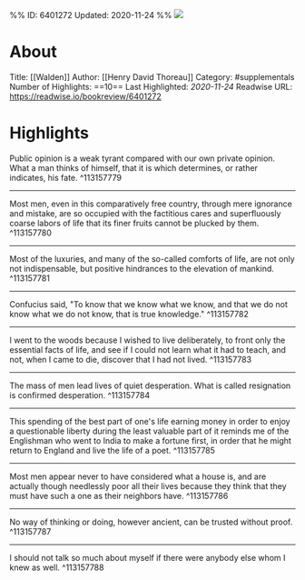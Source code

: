 %%
ID: 6401272
Updated: 2020-11-24
%%
![](https://images-na.ssl-images-amazon.com/images/I/510W7TfER2L._SL500_.jpg)

# About
Title: [[Walden]]
Author: [[Henry David Thoreau]]
Category: #supplementals
Number of Highlights: ==10==
Last Highlighted: *2020-11-24*
Readwise URL: https://readwise.io/bookreview/6401272

# Highlights 
Public opinion is a weak tyrant compared with our own private opinion. What a man thinks of himself, that it is which determines, or rather indicates, his fate.  ^113157779

---

Most men, even in this comparatively free country, through mere ignorance and mistake, are so occupied with the factitious cares and superfluously coarse labors of life that its finer fruits cannot be plucked by them.  ^113157780

---

Most of the luxuries, and many of the so-called comforts of life, are not only not indispensable, but positive hindrances to the elevation of mankind.  ^113157781

---

Confucius said, "To know that we know what we know, and that we do not know what we do not know, that is true knowledge."  ^113157782

---

I went to the woods because I wished to live deliberately, to front only the essential facts of life, and see if I could not learn what it had to teach, and not, when I came to die, discover that I had not lived.  ^113157783

---

The mass of men lead lives of quiet desperation. What is called resignation is confirmed desperation.  ^113157784

---

This spending of the best part of one's life earning money in order to enjoy a questionable liberty during the least valuable part of it reminds me of the Englishman who went to India to make a fortune first, in order that he might return to England and live the life of a poet.  ^113157785

---

Most men appear never to have considered what a house is, and are actually though needlessly poor all their lives because they think that they must have such a one as their neighbors have.  ^113157786

---

No way of thinking or doing, however ancient, can be trusted without proof.  ^113157787

---

I should not talk so much about myself if there were anybody else whom I knew as well.  ^113157788

